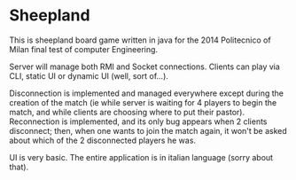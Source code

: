 Sheepland
=========
This is sheepland board game written in java for the 2014 Politecnico of Milan final test of computer Engineering.

Server will manage both RMI and Socket connections. Clients can play via CLI, static UI or dynamic UI (well, sort of...).

Disconnection is implemented and managed everywhere except during the creation of the match (ie while server is waiting for 4 players to begin the 
match, and while clients are choosing where to put their pastor).
Reconnection is implemented, and its only bug appears when 2 clients disconnect; then, when one wants to join the match again, it won't be asked about 
which of the 2 disconnected players he was.

UI is very basic.
The entire application is in italian language (sorry about that).
